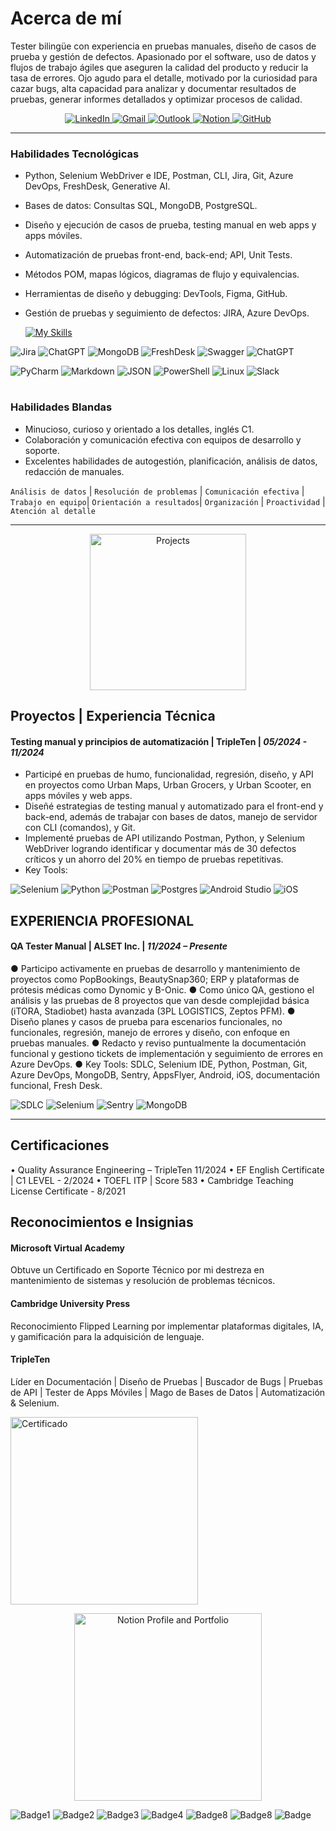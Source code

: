 # **Acerca de mí**

Tester bilingüe con experiencia en pruebas manuales, diseño de casos de prueba y gestión de defectos. Apasionado por el software,
uso de datos y flujos de trabajo ágiles que aseguren la calidad del producto y reducir la tasa de errores. Ojo agudo para el detalle,
motivado por la curiosidad para cazar bugs, alta capacidad para analizar y documentar resultados de pruebas, generar informes
detallados y optimizar procesos de calidad.

<div align="center">
  <a href="https://www.linkedin.com/in/axelvandyck">
    <img src="https://img.shields.io/badge/linkedin-%230077B5.svg?style=for-the-badge&logo=linkedin&logoColor=white" alt="LinkedIn">
  </a>
  <a href="mailto:acontreras9012@gmail.com">
    <img src="https://img.shields.io/badge/Gmail-D14836?style=for-the-badge&logo=gmail&logoColor=white" alt="Gmail">
  </a>
  <a href="mailto:avdyck@alset.com.mx">
    <img src="https://img.shields.io/badge/Outlook-0078D4?style=for-the-badge&logo=microsoft-outlook&logoColor=white" alt="Outlook">
  </a>
  <a href="https://axel-qa.short.gy/PortfolioNotion">
    <img src="https://img.shields.io/badge/Notion-%23000000.svg?style=for-the-badge&logo=notion&logoColor=white" alt="Notion">
  </a>
  <a href="https://github.com/avandyck16">
    <img src="https://img.shields.io/badge/github-%23121011.svg?style=for-the-badge&logo=github&logoColor=white" alt="GitHub">
  </a>
</div>

---

### Habilidades Tecnológicas

- Python, Selenium WebDriver e IDE, Postman, CLI, Jira, Git, Azure DevOps, FreshDesk, Generative AI.
- Bases de datos: Consultas SQL, MongoDB, PostgreSQL.
- Diseño y ejecución de casos de prueba, testing manual en web apps y apps móviles.
- Automatización de pruebas front-end, back-end; API, Unit Tests.
- Métodos POM, mapas lógicos, diagramas de flujo y equivalencias.
- Herramientas de diseño y debugging: DevTools, Figma, GitHub.
- Gestión de pruebas y seguimiento de defectos: JIRA, Azure DevOps.

  [![My Skills](https://skillicons.dev/icons?i=androidstudio,azure,sentry,py,pycharm,selenium,powershell,postman,postgres,git,figma)](https://skillicons.dev)

![Jira](https://img.shields.io/badge/jira-%230A0FFF.svg?style=for-the-badge&logo=jira&logoColor=white)
![ChatGPT](https://img.shields.io/badge/chatGPT-74aa9c?style=for-the-badge&logo=openai&logoColor=white)
![MongoDB](https://img.shields.io/badge/MongoDB-%234ea94b.svg?style=for-the-badge&logo=mongodb&logoColor=white)
![FreshDesk](https://img.shields.io/badge/FreshDesk-0078D4?style=for-the-badge&logo=microsoft-outlook&logoColor=white)
![Swagger](https://img.shields.io/badge/-Swagger-%23Clojure?style=for-the-badge&logo=swagger&logoColor=white)
![ChatGPT](https://img.shields.io/badge/DevTools-74aa9c?style=for-the-badge&logo=openai&logoColor=white)

![PyCharm](https://img.shields.io/badge/pycharm-143?style=for-the-badge&logo=pycharm&logoColor=black&color=black&labelColor=green)
![Markdown](https://img.shields.io/badge/markdown-%23000000.svg?style=for-the-badge&logo=markdown&logoColor=white)
![JSON](https://img.shields.io/badge/JSON-%23000000.svg?style=for-the-badge&logo=markdown&logoColor=white)
![PowerShell](https://img.shields.io/badge/PowerShell-%235391FE.svg?style=for-the-badge&logo=powershell&logoColor=white)
![Linux](https://img.shields.io/badge/Linux-FCC624?style=for-the-badge&logo=linux&logoColor=black)
![Slack](https://img.shields.io/badge/Slack-4A154B?style=for-the-badge&logo=slack&logoColor=white)

#

### Habilidades Blandas

- Minucioso, curioso y orientado a los detalles, inglés C1.
- Colaboración y comunicación efectiva con equipos de desarrollo y soporte.
- Excelentes habilidades de autogestión, planificación, análisis de datos, redacción de manuales.
  

`Análisis de datos` | `Resolución de problemas` | `Comunicación efectiva` | `Trabajo en equipo`| `Orientación a resultados`| `Organización` | `Proactividad` | `Atención al detalle` 

---
<p align="center">
    <img src="/assets/img/bugs.png" alt="Projects" width="250">
</p>


## **Proyectos | Experiencia Técnica**

#### Testing manual y principios de automatización | TripleTen | *05/2024 - 11/2024*
- Participé en pruebas de humo, funcionalidad, regresión, diseño, y API en proyectos como Urban Maps, Urban Grocers, y Urban Scooter, en apps móviles y web apps.
- Diseñé estrategias de testing manual y automatizado para el front-end y back-end, además de trabajar con bases de datos, manejo de servidor con CLI (comandos), y Git.
- Implementé pruebas de API utilizando Postman, Python, y Selenium WebDriver logrando identificar y documentar más de 30 defectos críticos y un ahorro del 20% en tiempo de pruebas repetitivas.
- Key Tools:
  
![Selenium](https://img.shields.io/badge/-selenium-%43B02A?style=for-the-badge&logo=selenium&logoColor=white)
![Python](https://img.shields.io/badge/python-3670A0?style=for-the-badge&logo=python&logoColor=ffdd54)
![Postman](https://img.shields.io/badge/Postman-FF6C37?style=for-the-badge&logo=postman&logoColor=white)
![Postgres](https://img.shields.io/badge/postgres-%23316192.svg?style=for-the-badge&logo=postgresql&logoColor=white)
![Android Studio](https://img.shields.io/badge/android%20studio-346ac1?style=for-the-badge&logo=android%20studio&logoColor=white)
![iOS](https://img.shields.io/badge/iOS-000000?style=for-the-badge&logo=ios&logoColor=white)


## **EXPERIENCIA PROFESIONAL**

#### QA Tester Manual | ALSET Inc. | *11/2024 – Presente*

● Participo activamente en pruebas de desarrollo y mantenimiento de proyectos como PopBookings, BeautySnap360; ERP y plataformas de prótesis médicas como Dynomic y B-Onic.
● Como único QA, gestiono el análisis y las pruebas de 8 proyectos que van desde complejidad básica (iTORA, Stadiobet) hasta avanzada (3PL LOGISTICS, Zeptos PFM).
● Diseño planes y casos de prueba para escenarios funcionales, no funcionales, regresión, manejo de errores y diseño, con enfoque en pruebas manuales.
● Redacto y reviso puntualmente la documentación funcional y gestiono tickets de implementación y seguimiento de errores en Azure DevOps.
● Key Tools: SDLC, Selenium IDE, Python, Postman, Git, Azure DevOps, MongoDB, Sentry, AppsFlyer, Android, iOS, documentación funcional, Fresh Desk.

![SDLC](https://img.shields.io/badge/SDLC-%23015A69.svg?style=for-the-badge&logo=WCAG&logoColor=white)
![Selenium](https://img.shields.io/badge/-selenium-%43B02A?style=for-the-badge&logo=selenium&logoColor=black)
![Sentry](https://img.shields.io/badge/sentry-%23362D59.svg?style=for-the-badge&logo=sentry&logoColor=white)
![MongoDB](https://img.shields.io/badge/MongoDB-%234ea94b.svg?style=for-the-badge&logo=mongodb&logoColor=white)

---

## **Certificaciones**

• Quality Assurance Engineering – TripleTen 11/2024
• EF English Certificate | C1 LEVEL - 2/2024
• TOEFL ITP | Score 583
• Cambridge Teaching License Certificate - 8/2021

## **Reconocimientos e Insignias**

#### Microsoft Virtual Academy
Obtuve un Certificado en Soporte Técnico por mi destreza en mantenimiento de sistemas y resolución de problemas técnicos.
#### Cambridge University Press
Reconocimiento Flipped Learning por implementar plataformas digitales, IA, y gamificación para la adquisición de lenguaje.
#### TripleTen
Líder en Documentación | Diseño de Pruebas | Buscador de Bugs | Pruebas de API | Tester de Apps Móviles | Mago de Bases de Datos | Automatización & Selenium.

<p align="left">
    <img src="/assets/img/certificate.png" alt="Certificado" width="300">
</p>


<p align="center">
    <img src="/assets/img/visit-modified.png" alt="Notion Profile and Portfolio" width="300">
</p>

![Badge1](/assets/img/badge1.png)
![Badge2](/assets/img/Badge2.png)
![Badge3](/assets/img/Badge3.png)
![Badge4](/assets/img/Badge4.png)
![Badge8](/assets/img/Badge8.png)
![Badge8](/assets/img/ESP_Database_Wizard_1686821215.png)
![Badge](/assets/img/LOGRO.png)


<!--[![LinkedIn](https://img.shields.io/badge/linkedin-%230077B5.svg?style=for-the-badge&logo=linkedin&logoColor=white)](https://www.linkedin.com/in/axelvandyck)
[![Gmail](https://img.shields.io/badge/Gmail-D14836?style=for-the-badge&logo=gmail&logoColor=white)](mailto:acontreras9012@gmail.com)
[![Outlook](https://img.shields.io/badge/Outlook-0078D4?style=for-the-badge&logo=microsoft-outlook&logoColor=white)](mailto:avdyck@alset.com.mx)
[![Notion](https://img.shields.io/badge/Notion-%23000000.svg?style=for-the-badge&logo=notion&logoColor=white)](https://axel-qa.short.gy/PortfolioNotion)
